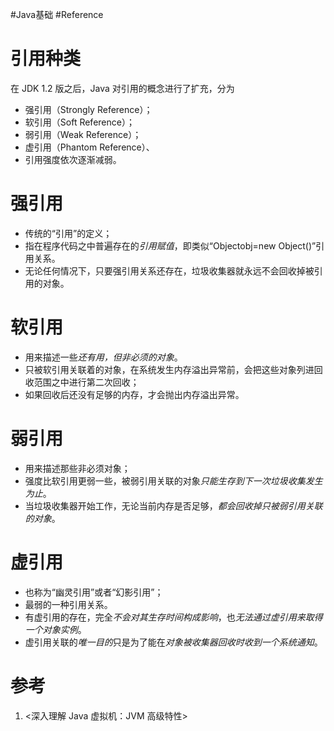 #Java基础 #Reference

# 引用种类
在 JDK 1.2 版之后，Java 对引用的概念进行了扩充，分为
- 强引用（Strongly Reference）；
- 软引用（Soft Reference）；
- 弱引用（Weak Reference）；
- 虚引用（Phantom Reference）、
- 引用强度依次逐渐减弱。

# 强引用
- 传统的“引用”的定义；
- 指在程序代码之中普遍存在的*引用赋值*，即类似“Objectobj=new Object()”引用关系。
- 无论任何情况下，只要强引用关系还存在，垃圾收集器就永远不会回收掉被引用的对象。

# 软引用
- 用来描述一些*还有用，但非必须的对象*。
- 只被软引用关联着的对象，在系统发生内存溢出异常前，会把这些对象列进回收范围之中进行第二次回收；
- 如果回收后还没有足够的内存，才会抛出内存溢出异常。

# 弱引用
- 用来描述那些非必须对象；
- 强度比软引用更弱一些，被弱引用关联的对象*只能生存到下一次垃圾收集发生为止*。
- 当垃圾收集器开始工作，无论当前内存是否足够，*都会回收掉只被弱引用关联的对象*。

# 虚引用
- 也称为“幽灵引用”或者“幻影引用”；
- 最弱的一种引用关系。
- 有虚引用的存在，完全*不会对其生存时间构成影响*，也*无法通过虚引用来取得一个对象实例*。
- 虚引用关联的*唯一目的*只是为了能在*对象被收集器回收时收到一个系统通知*。


# 参考
1. <深入理解 Java 虚拟机：JVM 高级特性>